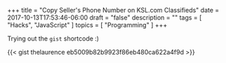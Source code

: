 +++
title = "Copy Seller's Phone Number on KSL.com Classifieds"
date = 2017-10-13T17:53:46-06:00
draft = "false"
description = ""
tags = [ "Hacks", "JavaScript" ]
topics = [ "Programming" ]
+++

Trying out the `gist` shortcode :)

{{< gist thelaurence eb5009b82b9923f86eb480ca622a4f9d >}}
